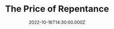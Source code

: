 ---
video:
  type: vimeo
  id: 761081015
speaker:
  permalink: bart-wilkins
  name: Bart Wilkins
title: The Price of Repentance
image: https://i.imgur.com/3e3dcWF.png
date: 2022-10-16T14:30:00.000Z
---